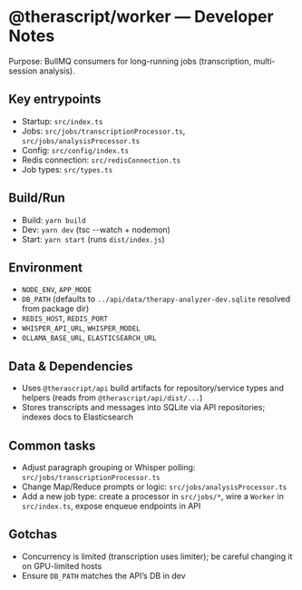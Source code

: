 # @therascript/worker — Developer Notes

Purpose: BullMQ consumers for long-running jobs (transcription, multi-session analysis).

## Key entrypoints
- Startup: `src/index.ts`
- Jobs: `src/jobs/transcriptionProcessor.ts`, `src/jobs/analysisProcessor.ts`
- Config: `src/config/index.ts`
- Redis connection: `src/redisConnection.ts`
- Job types: `src/types.ts`

## Build/Run
- Build: `yarn build`
- Dev: `yarn dev` (tsc --watch + nodemon)
- Start: `yarn start` (runs `dist/index.js`)

## Environment
- `NODE_ENV`, `APP_MODE`
- `DB_PATH` (defaults to `../api/data/therapy-analyzer-dev.sqlite` resolved from package dir)
- `REDIS_HOST`, `REDIS_PORT`
- `WHISPER_API_URL`, `WHISPER_MODEL`
- `OLLAMA_BASE_URL`, `ELASTICSEARCH_URL`

## Data & Dependencies
- Uses `@therascript/api` build artifacts for repository/service types and helpers (reads from `@therascript/api/dist/...`)
- Stores transcripts and messages into SQLite via API repositories; indexes docs to Elasticsearch

## Common tasks
- Adjust paragraph grouping or Whisper polling: `src/jobs/transcriptionProcessor.ts`
- Change Map/Reduce prompts or logic: `src/jobs/analysisProcessor.ts`
- Add a new job type: create a processor in `src/jobs/*`, wire a `Worker` in `src/index.ts`, expose enqueue endpoints in API

## Gotchas
- Concurrency is limited (transcription uses limiter); be careful changing it on GPU-limited hosts
- Ensure `DB_PATH` matches the API’s DB in dev